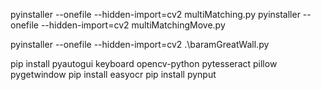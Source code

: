 pyinstaller --onefile --hidden-import=cv2 multiMatching.py
pyinstaller --onefile --hidden-import=cv2 multiMatchingMove.py


pyinstaller --onefile --hidden-import=cv2 .\baramGreatWall.py


pip install pyautogui keyboard opencv-python pytesseract pillow pygetwindow
pip install easyocr
pip install pynput
